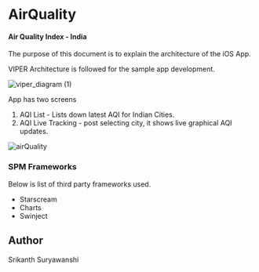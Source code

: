 # AirQuality

#### Air Quality Index - India

The purpose of this document is to explain the architecture of the iOS App. 

VIPER Architecture is followed for the sample app development.

![viper_diagram (1)](https://user-images.githubusercontent.com/104490038/168082408-f42b3f40-2802-4478-b9f9-bc2d41f26758.png)


App has two screens 

1. AQI List - Lists down latest AQI for Indian Cities.
2. AQI Live Tracking - post selecting city, it shows live graphical AQI updates.


![airQuality](https://user-images.githubusercontent.com/104490038/168083819-2f7f38a8-5ec6-4d37-a09c-0fc2b856e170.gif)


### SPM Frameworks

Below is list of third party frameworks used.

- Starscream
- Charts
- Swinject


## Author

Srikanth Suryawanshi


